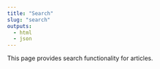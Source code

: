 ```yaml
---
title: "Search"
slug: "search"
outputs:
  - html
  - json
---
```


This page provides search functionality for articles.
